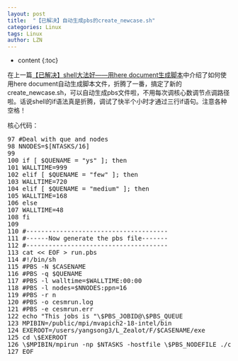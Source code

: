 ```yaml
---
layout: post
title:  "【已解决】自动生成pbs的create_newcase.sh" 
categories: Linux
tags: Linux
author: LZN
---
```


* content
{:toc}

在上一篇<a href="http://222.200.180.66:1234/L_Zealot/blog/wordpress/?p=387">【已解决】shell大法好——用here document生成脚本</a>中介绍了如何使用here document自动生成脚本文件，折腾了一番，搞定了新的create_newcase.sh，可以自动生成pbs文件啦，不用每次调核心数调节点调路径啦。话说shell的if语法真是折腾，调试了快半个小时才通过三行if语句。注意各种空格！

核心代码：
<pre>97 #Deal with que and nodes
98 NNODES=$[NTASKS/16]
99
100 if [ $QUENAME = "ys" ]; then
101 WALLTIME=999
102 elif [ $QUENAME = "few" ]; then
103 WALLTIME=720
104 elif [ $QUENAME = "medium" ]; then
105 WALLTIME=168
106 else
107 WALLTIME=48
108 fi
109
110 #--------------------------------------
111 #------Now generate the pbs file-------
112 #--------------------------------------
113 cat &lt;&lt; EOF &gt; run.pbs
114 #!/bin/sh
115 #PBS -N $CASENAME
116 #PBS -q $QUENAME
117 #PBS -l walltime=$WALLTIME:00:00
118 #PBS -l nodes=$NNODES:ppn=16
119 #PBS -r n
120 #PBS -o cesmrun.log
121 #PBS -e cesmrun.err
122 echo "This jobs is "\$PBS_JOBID@\$PBS_QUEUE
123 MPIBIN=/public/mpi/mvapich2-18-intel/bin
124 EXEROOT=/users/yangsong3/L_Zealot/F/$CASENAME/exe
125 cd \$EXEROOT
126 \$MPIBIN/mpirun -np $NTASKS -hostfile \$PBS_NODEFILE ./cesm.exe &gt;&amp; ../run.log
127 EOF</pre>